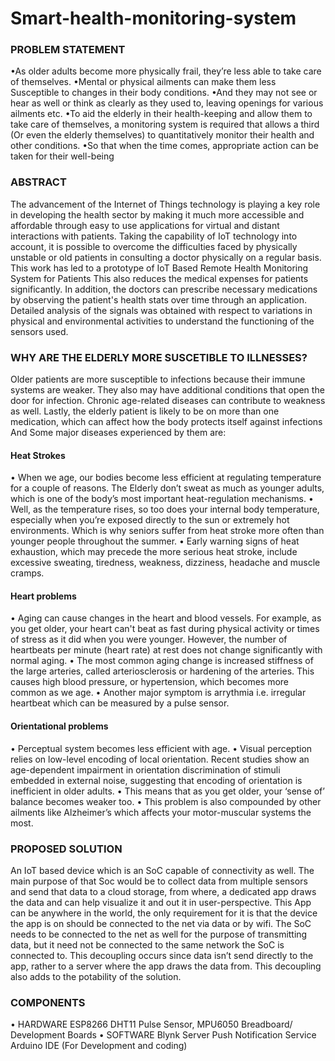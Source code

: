 # Smart-health-monitoring-system

### PROBLEM STATEMENT
•As older adults become more physically frail, they’re less able to take care of themselves.
•Mental or physical ailments can make them less Susceptible to changes in their body conditions.
•And they may not see or hear as well or think as clearly as they used to, leaving openings for various ailments etc.
•To aid the elderly in their health-keeping and allow them to take care of themselves, a monitoring system is required that allows a third (Or even the elderly themselves) to quantitatively monitor their health and other conditions.
•So that when the time comes, appropriate action can be taken for their well-being

### ABSTRACT
The advancement of the Internet of Things technology is playing a key role in developing the health sector by making it much more accessible and affordable through easy to use applications for virtual and distant interactions with patients. Taking the capability of IoT technology into account, it is possible to overcome the difficulties faced by physically unstable or old patients in consulting a doctor physically on a regular basis. This work has led to a prototype of IoT Based Remote Health Monitoring System for Patients This also reduces the medical expenses for patients significantly. In addition, the doctors can prescribe necessary medications by observing the patient's health stats over time through an application. Detailed analysis of the signals was obtained with respect to variations in physical and environmental activities to understand the functioning of the sensors used.

### WHY ARE THE ELDERLY MORE SUSCETIBLE TO ILLNESSES?
Older patients are more susceptible to infections because their immune systems are weaker. They also may have additional conditions that open the door for infection. Chronic age-related diseases can contribute to weakness as well. Lastly, the elderly patient is likely to be on more than one medication, which can affect how the body protects itself against infections
And Some major diseases experienced by them are:

#### Heat Strokes
•	When we age, our bodies become less efficient at regulating temperature for a couple of reasons. The Elderly don’t sweat as much as younger adults, which is one of the body’s most important heat-regulation mechanisms.
•	Well, as the temperature rises, so too does your internal body temperature, especially when you’re exposed directly to the sun or extremely hot environments. Which is why seniors suffer from heat stroke more often than younger people throughout the summer.
•	Early warning signs of heat exhaustion, which may precede the more serious heat stroke, include excessive sweating, tiredness, weakness, dizziness, headache and muscle cramps.

#### Heart problems
•	Aging can cause changes in the heart and blood vessels. For example, as you get older, your heart can't beat as fast during physical activity or times of stress as it did when you were younger. However, the number of heartbeats per minute (heart rate) at rest does not change significantly with normal aging.
•	The most common aging change is increased stiffness of the large arteries, called arteriosclerosis or hardening of the arteries. This causes high blood pressure, or hypertension, which becomes more common as we age.
•	Another major symptom is arrythmia i.e. irregular heartbeat which can be measured by a pulse sensor.

#### Orientational problems
•	Perceptual system becomes less efficient with age.
•	Visual perception relies on low-level encoding of local orientation. Recent studies show an age-dependent impairment in orientation discrimination of stimuli embedded in external noise, suggesting that encoding of orientation is inefficient in older adults. 
•	This means that as you get older, your ‘sense of’ balance becomes weaker too.
•	This problem is also compounded by other ailments like Alzheimer’s which affects your motor-muscular systems the most. 

### PROPOSED SOLUTION
An IoT based device which is an SoC capable of connectivity as well. The main purpose of that Soc would be to collect data from multiple sensors and send that data to a cloud storage, from where, a dedicated app draws the data and can help visualize it and out it in user-perspective. This App can be anywhere in the world, the only requirement for it is that the device the app is on should be connected to the net via data or by wifi.
The SoC needs to be connected to the net as well for the purpose of transmitting data, but it need not be connected to the same network the SoC is connected to. This decoupling occurs since data isn’t send directly to the app, rather to a server where the app draws the data from. This decoupling also adds to the potability of the solution.

### COMPONENTS
•	HARDWARE
	ESP8266
	DHT11
	Pulse Sensor, MPU6050
	Breadboard/ Development Boards
•	SOFTWARE
	Blynk Server
	Push Notification Service
	Arduino IDE (For Development and coding)
